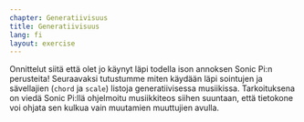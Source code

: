 ```yaml
---
chapter: Generatiivisuus
title: Generatiivisuus
lang: fi
layout: exercise
---
```


Onnittelut siitä että olet jo käynyt läpi todella ison annoksen Sonic Pi:n perusteita! Seuraavaksi tutustumme miten käydään läpi sointujen ja sävellajien (`chord` ja `scale`) listoja generatiivisessa musiikissa. Tarkoituksena on viedä Sonic Pi:llä ohjelmoitu musiikkiteos siihen suuntaan, että tietokone voi ohjata sen kulkua vain muutamien muuttujien avulla. 